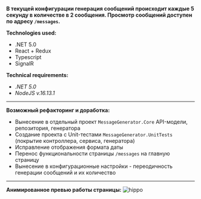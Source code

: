 **В текущей конфигурации генерация сообщений происходит каждые 5 секунду в количестве в 2 сообщения. Просмотр сообщений доступен по адресу `/messages`.**

**Technologies used:**
- .NET 5.0
- React + Redux
- Typescript
- SignalR

**Technical requirements:**
- *.NET 5.0*
- *NodeJS v.16.13.1*
------------------------------------
**Возможный рефакторинг и доработка:**
- Вынесение в отдельный проект `MessageGenerator.Core` API-модели, репозитория, генератора
- Создание проекта с Unit-тестами `MessageGenerator.UnitTests` (покрытие контроллера, сервиса, генератора)
- Исправление отображения формата даты
- Перенос функциональности страницы `/messages` на главную страницу
- Вынесение в конфигурационные настройки - переодичность генерации сообщений и их количество
------------------------------------
**Анимированное превью работы страницы:**
![hippo](https://s10.gifyu.com/images/2021-12-24_09h31_00.gif)
